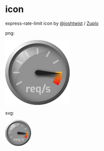 # icon

express-rate-limit icon by [@joshtwist](https://github.com/joshtwist) / [Zuplo](https://zuplo.link/express-rate-limit)

png: 

![png](/erl-icon.png)

svg:

![svg](/erl-icon.svg)
